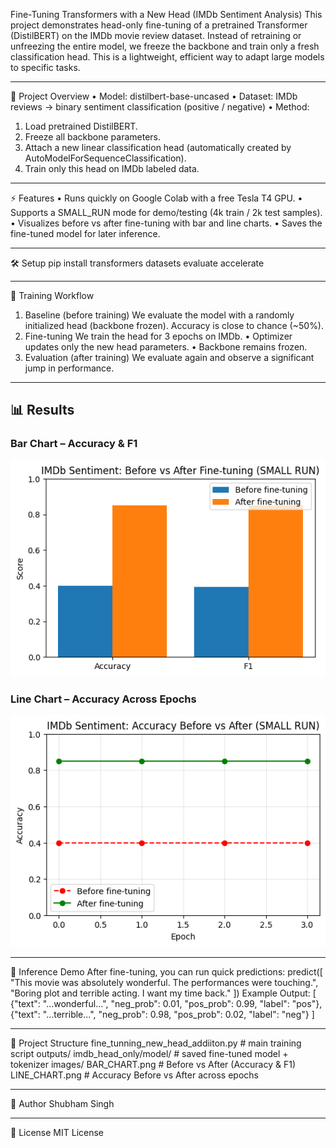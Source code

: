 Fine-Tuning Transformers with a New Head (IMDb Sentiment Analysis)
This project demonstrates head-only fine-tuning of a pretrained Transformer (DistilBERT) on the IMDb movie review dataset.
Instead of retraining or unfreezing the entire model, we freeze the backbone and train only a fresh classification head. This is a lightweight, efficient way to adapt large models to specific tasks.
________________________________________
📌 Project Overview
•	Model: distilbert-base-uncased
•	Dataset: IMDb reviews → binary sentiment classification (positive / negative)
•	Method:
1.	Load pretrained DistilBERT.
2.	Freeze all backbone parameters.
3.	Attach a new linear classification head (automatically created by AutoModelForSequenceClassification).
4.	Train only this head on IMDb labeled data.
________________________________________
⚡ Features
•	Runs quickly on Google Colab with a free Tesla T4 GPU.
•	Supports a SMALL_RUN mode for demo/testing (4k train / 2k test samples).
•	Visualizes before vs after fine-tuning with bar and line charts.
•	Saves the fine-tuned model for later inference.
________________________________________
🛠️ Setup
pip install transformers datasets evaluate accelerate
________________________________________
🚀 Training Workflow
1. Baseline (before training)
We evaluate the model with a randomly initialized head (backbone frozen).
Accuracy is close to chance (~50%).
2. Fine-tuning
We train the head for 3 epochs on IMDb.
•	Optimizer updates only the new head parameters.
•	Backbone remains frozen.
3. Evaluation (after training)
We evaluate again and observe a significant jump in performance.
________________________________________
## 📊 Results

### Bar Chart – Accuracy & F1
![Bar Chart](NEW_HEAD/BAR_CHART.png)

### Line Chart – Accuracy Across Epochs
![Line Chart](NEW_HEAD/LINE_CHART.png)

________________________________________
🔮 Inference Demo
After fine-tuning, you can run quick predictions:
predict([
    "This movie was absolutely wonderful. The performances were touching.",
    "Boring plot and terrible acting. I want my time back."
])
Example Output:
[
  {"text": "...wonderful...", "neg_prob": 0.01, "pos_prob": 0.99, "label": "pos"},
  {"text": "...terrible...",  "neg_prob": 0.98, "pos_prob": 0.02, "label": "neg"}
]
________________________________________
📂 Project Structure
fine_tunning_new_head_addiiton.py   # main training script
outputs/
   imdb_head_only/model/            # saved fine-tuned model + tokenizer
images/
   BAR_CHART.png                    # Before vs After (Accuracy & F1)
   LINE_CHART.png                   # Accuracy Before vs After across epochs
________________________________________
👤 Author
Shubham Singh
________________________________________
📜 License
MIT License
